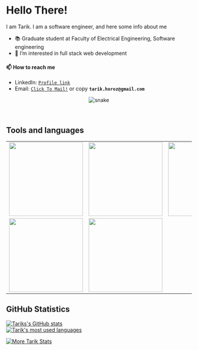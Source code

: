 # Hello There!

I am Tarik. I am a software engineer, and here some info about me
- 📚 Graduate student at Faculty of Electrical Engineering, Software engineering
- 👀 I’m interested in full stack web development

#### 📫 How to reach me
- LinkedIn: [`Profile link`](https://www.linkedin.com/in/mr-horozovic/)
- Email: [`Click To Mail!`](mailto:tarik.horoz@gmail.com) or copy **`tarik.horoz@gmail.com`**

<p align="center">
  <img src="https://github.com/akshitagupta15june/akshitagupta15june/blob/output/github-contribution-grid-snake.svg" alt="snake"></center>
</p>
<br>

## Tools and languages
<table>
  <tr>
      <td><img src="https://cdn.iconscout.com/icon/free/png-256/laravel-3-1175147.png?raw=true" width="200"></td>
      <td><img src="https://cdn.iconscout.com/icon/free/png-256/javascript-1-225993.png?raw=true" width="200"></td>
      <td><img src="https://cdn.iconscout.com/icon/free/png-256/php-2752101-2284918.png?raw=true" width="200"></td>
      <td><img src="https://cdn.iconscout.com/icon/free/png-256/mysql-3521596-2945040.png?raw=true" width="200"></td>
      <td><img src="https://cdn.iconscout.com/icon/free/png-256/node-js-1174925.png" width="200"></td>
      <td><img src="https://cdn.iconscout.com/icon/free/png-256/vuejs-1175052.png" width="200"></td>
      <td><img src="https://cdn.iconscout.com/icon/free/png-256/java-60-1174953.png" width="200"></td>
      <td><img src="https://cdn.iconscout.com/icon/free/png-256/kotlin-2038873-1720086.png" width="200"></td>
      <td><img src="https://cdn.iconscout.com/icon/free/png-256/c-57-1175191.png" width="200"></td>
      <td><img src="https://styles.redditmedia.com/t5_2qh6x/styles/communityIcon_xgorujtjrj571.png?width=256&s=12f60b3bcbd6ac2aea90e277b1ff327f91523032" width="200"></td>
      <td><img src="https://camo.githubusercontent.com/63a0652105f53ca10fd7bb584ec3326ffda6c6988ca944bb21f6ba0d764bf8be/68747470733a2f2f63646e2e69636f6e73636f75742e636f6d2f69636f6e2f667265652f706e672d3132382f68746d6c352d34302d313137353139332e706e67?raw=true" width="200"></td>
      <td><img src="https://camo.githubusercontent.com/16243b90ca0de67f1183e67f41fc6383ca998d81c3dd7166b32eda4db307f919/68747470733a2f2f63646e2e69636f6e73636f75742e636f6d2f69636f6e2f667265652f706e672d3132382f637373332d31312d313137353233392e706e67" width="200"></td>
      <td><img src="https://camo.githubusercontent.com/2297aeb5bcb2b38bb190fcae27e1bf9b0fe08699446c23d48585443881bce4c3/68747470733a2f2f63646e2e69636f6e73636f75742e636f6d2f69636f6e2f667265652f706e672d3132382f6769742d31382d313137353231392e706e67" width="200"></td>
  </tr>
  <tr>
    <td><img src="https://camo.githubusercontent.com/7dd0ebf7a227b0f848f30a3dbd647a682075031e1010b19a7a41e366d281ce2b/68747470733a2f2f63646e2e69636f6e73636f75742e636f6d2f69636f6e2f667265652f706e672d3132382f626f6f7473747261702d3232363037372e706e67?raw=true" width="200"></td>
    <td><img src="https://cdn.iconscout.com/icon/free/png-256/visual-studio-code-3251603-2724650.png?raw=true" width="200"></td>
  </tr>

</table>

## GitHub Statistics
[![Tariks's GitHub stats](https://github-readme-stats.vercel.app/api?username=Herr-Hauptmannan&count_private=true&show_icons=true&theme=radical)](https://github.com/Herr-Hauptmann)
<br>
<a href="https://github.com/Herr-Hauptmann?tab=overview">
<img align="center" alt="Tarik's most used languages" src="https://github-readme-stats-git-master-herr-hauptmann.vercel.app/api/top-langs/?username=Herr-Hauptmann&layout=compact&langs_count=9&theme=radical&exclude_repo=Optifine-Mod-Coder-Pack-1.16.1,Projects"/>
<p><img align="center" src="https://github-readme-streak-stats.herokuapp.com/?user=Herr-Hauptmann&theme=radical" alt="More Tarik Stats" /></p>
</a>

